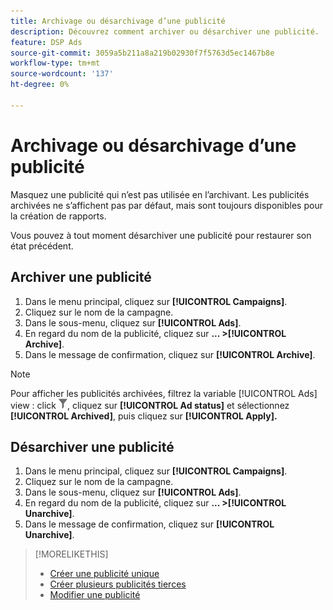 ```yaml
---
title: Archivage ou désarchivage d’une publicité
description: Découvrez comment archiver ou désarchiver une publicité.
feature: DSP Ads
source-git-commit: 3059a5b211a8a219b02930f7f5763d5ec1467b8e
workflow-type: tm+mt
source-wordcount: '137'
ht-degree: 0%

---
```


# Archivage ou désarchivage d’une publicité

Masquez une publicité qui n’est pas utilisée en l’archivant. Les publicités archivées ne s’affichent pas par défaut, mais sont toujours disponibles pour la création de rapports.

Vous pouvez à tout moment désarchiver une publicité pour restaurer son état précédent.

## Archiver une publicité

1. Dans le menu principal, cliquez sur **[!UICONTROL Campaigns]**.
1. Cliquez sur le nom de la campagne.
1. Dans le sous-menu, cliquez sur **[!UICONTROL Ads]**.
1. En regard du nom de la publicité, cliquez sur  **... >[!UICONTROL Archive]**.
1. Dans le message de confirmation, cliquez sur **[!UICONTROL Archive]**.

>[!NOTE]
>
>Pour afficher les publicités archivées, filtrez la variable [!UICONTROL Ads] view : click ![[!UICONTROL Filter] button](/help/dsp/assets/filter.png), cliquez sur **[!UICONTROL Ad status]** et sélectionnez **[!UICONTROL Archived]**, puis cliquez sur **[!UICONTROL Apply].**

## Désarchiver une publicité

1. Dans le menu principal, cliquez sur **[!UICONTROL Campaigns]**.
1. Cliquez sur le nom de la campagne.
1. Dans le sous-menu, cliquez sur **[!UICONTROL Ads]**.
1. En regard du nom de la publicité, cliquez sur  **... >[!UICONTROL Unarchive]**.
1. Dans le message de confirmation, cliquez sur **[!UICONTROL Unarchive]**.

>[!MORELIKETHIS]
>
>* [Créer une publicité unique](ad-create.md)
>* [Créer plusieurs publicités tierces](ad-create-multiple.md)
>* [Modifier une publicité](ad-edit.md)

